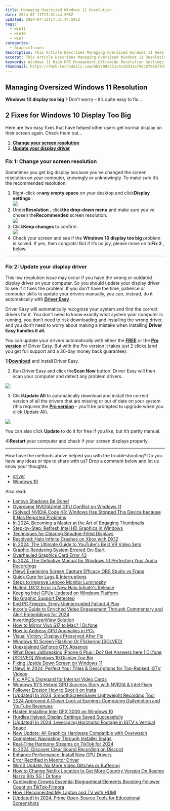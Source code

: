 ```yaml
---
title: Managing Oversized Windows 11 Resolution
date: 2024-07-11T17:31:44.595Z
updated: 2024-07-12T17:31:44.595Z
tags:
  - win11
  - win10
  - win7
categories:
  - GraphicIssues
description: This Article Describes Managing Oversized Windows 11 Resolution
excerpt: This Article Describes Managing Oversized Windows 11 Resolution
keywords: Windows 11 High DPI Management,Ultrawide Resolution Settings,Adjust Windows 11 Display Size,Optimize Windows 11 Screens,Windows Display Configuration Tips,Enhance Window Resolution Windows 11,Windows 11 Monitor Customization
thumbnail: https://thmb.techidaily.com/bb9708a331c4c3dd31e799c079bb73652a9e75d1a08dd178d051b1af275cc7e6.jpg
---
```


## Managing Oversized Windows 11 Resolution

**Windows 10 display too big** ? Don’t worry – it’s quite easy to fix…

## 2 Fixes for Windows 10 Display Too Big

 Here are two easy fixes that have helped other users get normal display on their screen again. Check them out…

1. **[Change your screen resolution](#F1)**
2. [**Update your display driver**](#F2)

### **Fix 1: Change your screen resolution**

 Sometimes you get big display because you’ve changed the screen resolution on your computer, knowingly or unknowingly. To make sure it’s the recommended resolution:

1. Right-click on**any empty space** on your desktop and click**Display settings** .  
![](https://images.drivereasy.com/wp-content/uploads/2018/10/img_5bd2e21ce4cd4.jpg)
2. Under**Resolution** , click**the drop-down menu** and make sure you’ve chosen the**Recommended** screen resolution.  
![](https://images.drivereasy.com/wp-content/uploads/2018/10/img_5bd2e27ee9b46.jpg)
3. Click**Keep changes** to confirm.  
![](https://images.drivereasy.com/wp-content/uploads/2018/10/img_5bd2e308683d2.jpg)
4. Check your screen and see if the **Windows 10 display too big** problem is solved. If yes, then congrats! But if it’s no joy, please move on to**Fix 2** , below.

---

### **Fix 2: Update your display driver**

 This low resolution issue may occur if you have the wrong or outdated display driver on your computer. So you should update your display driver to see if it fixes the problem. If you don’t have the time, patience or computer skills to update your drivers manually, you can, instead, do it automatically with [**Driver Easy**](https://tools.techidaily.com/drivereasy/download/) .

 Driver Easy will automatically recognize your system and find the correct drivers for it. You don’t need to know exactly what system your computer is running, you don’t need to risk downloading and installing the wrong driver, and you don’t need to worry about making a mistake when installing.**Driver Easy handles it all.**

 You can update your drivers automatically with either the [**FREE**](https://tools.techidaily.com/drivereasy/download/) or the [**Pro version**](https://tools.techidaily.com/drivereasy/download/) of Driver Easy. But with the Pro version it takes just 2 clicks (and you get full support and a 30-day money back guarantee):

 1)[**Download**](https://tools.techidaily.com/drivereasy/download/) and install Driver Easy.

 2) Run Driver Easy and click the**Scan Now** button. Driver Easy will then scan your computer and detect any problem drivers.

![](https://images.drivereasy.com/wp-content/uploads/2018/10/img_5bd2ee46484b2.jpg)

 3) Click**Update All** to automatically download and install the correct version of all the drivers that are missing or out of date on your system (this requires the [**Pro version**](https://tools.techidaily.com/drivereasy/download/) – you’ll be prompted to upgrade when you click Update All).

![](https://images.drivereasy.com/wp-content/uploads/2018/10/img_5bd2ee5440679.jpg)

 You can also click **Update** to do it for free if you like, but it’s partly manual.

 4)**Restart** your computer and check if your screen displays properly.

---

 How have the methods above helped you with the troubleshooting? Do you have any ideas or tips to share with us? Drop a comment below and let us know your thoughts.

* [driver](https://tools.techidaily.com/drivereasy/download/)
* [Windows 10](https://tools.techidaily.com/drivereasy/download/)

<ins class="adsbygoogle"
     style="display:block"
     data-ad-format="autorelaxed"
     data-ad-client="ca-pub-7571918770474297"
     data-ad-slot="1223367746"></ins>



<ins class="adsbygoogle"
     style="display:block"
     data-ad-client="ca-pub-7571918770474297"
     data-ad-slot="8358498916"
     data-ad-format="auto"
     data-full-width-responsive="true"></ins>



<span class="atpl-alsoreadstyle">Also read:</span>
<div><ul>
<li><a href="https://graphic-issues.techidaily.com/lenovo-shadows-be-gone/"><u>Lenovo Shadows Be Gone!</u></a></li>
<li><a href="https://graphic-issues.techidaily.com/overcome-nvidiaintel-gpu-conflict-on-windows-11/"><u>Overcome NVIDIA/Intel GPU Conflict on Windows 11</u></a></li>
<li><a href="https://graphic-issues.techidaily.com/1719817906327-solved-nvidia-code-43-windows-has-stopped-this-device-because-it-has-reported-problems/"><u>[Solved] NVIDIA Code 43: Windows Has Stopped This Device because It Has Reported Problems</u></a></li>
<li><a href="https://youtube-clips.techidaily.com/in-2024-becoming-a-master-at-the-art-of-engaging-thumbnails/"><u>In 2024, Becoming a Master at the Art of Engaging Thumbnails</u></a></li>
<li><a href="https://graphic-issues.techidaily.com/step-by-step-refresh-intel-hd-graphics-in-windows/"><u>Step-by-Step: Refresh Intel HD Graphics in Windows</u></a></li>
<li><a href="https://graphic-issues.techidaily.com/techniques-for-clearing-smudge-filled-displays/"><u>Techniques for Clearing Smudge-Filled Displays</u></a></li>
<li><a href="https://graphic-issues.techidaily.com/resolved-halo-infinite-crashes-on-xbox-with-dx12/"><u>Resolved: Halo Infinite Crashes on Xbox with DX12</u></a></li>
<li><a href="https://youtube-web.techidaily.com/24-the-ultimate-guide-to-youtubes-best-vr-video-sets/"><u>In 2024, The Ultimate Guide to YouTube's Best VR Video Sets</u></a></li>
<li><a href="https://graphic-issues.techidaily.com/graphic-rendering-system-errored-on-start/"><u>Graphic Rendering System Errored On-Start</u></a></li>
<li><a href="https://graphic-issues.techidaily.com/overhauled-graphics-card-error-43/"><u>Overhauled Graphics Card Error 43</u></a></li>
<li><a href="https://audio-editing.techidaily.com/in-2024-the-definitive-manual-for-windows-10-perfecting-your-audio-recordings/"><u>In 2024, The Definitive Manual for Windows 10 Perfecting Your Audio Recordings</u></a></li>
<li><a href="https://remote-screen-capture.techidaily.com/new-examining-screen-capture-efficacy-obs-studio-vs-fraps/"><u>[New] Examining Screen Capture Efficacy  OBS Studio vs Fraps</u></a></li>
<li><a href="https://graphic-issues.techidaily.com/quick-cure-for-lags-and-interruptions/"><u>Quick Cure for Lags & Interruptions</u></a></li>
<li><a href="https://graphic-issues.techidaily.com/steps-to-improve-lenovo-monitor-luminosity/"><u>Steps to Improve Lenovo Monitor Luminosity</u></a></li>
<li><a href="https://graphic-issues.techidaily.com/halted-dx12-error-in-new-halo-infinites-release/"><u>Halted: DX12 Error in New Halo Infinite's Release</u></a></li>
<li><a href="https://graphic-issues.techidaily.com/keeping-intel-gpus-updated-on-windows-platform/"><u>Keeping Intel GPUs Updated on Windows Platform</u></a></li>
<li><a href="https://graphic-issues.techidaily.com/no-graphic-support-detected/"><u>No Graphic Support Detected</u></a></li>
<li><a href="https://graphic-issues.techidaily.com/end-pc-freezes-enjoy-uninterrupted-fallout-4-play/"><u>End PC Freezes, Enjoy Uninterrupted Fallout 4 Play</u></a></li>
<li><a href="https://youtube-help.techidaily.com/incors-guide-to-enriched-video-engagement-through-commentary-and-alert-embeddings-for-2024/"><u>Incor's Guide to Enriched Video Engagement Through Commentary and Alert Embeddings for 2024</u></a></li>
<li><a href="https://graphic-issues.techidaily.com/invertingscreenview-solution/"><u>InvertingScreenView Solution</u></a></li>
<li><a href="https://screen-mirror.techidaily.com/how-to-mirror-vivo-s17-to-mac-drfone-by-drfone-android/"><u>How to Mirror Vivo S17 to Mac? | Dr.fone</u></a></li>
<li><a href="https://graphic-issues.techidaily.com/how-to-address-gpu-anomalies-in-pcs/"><u>How to Address GPU Anomalies in PCs</u></a></li>
<li><a href="https://graphic-issues.techidaily.com/visual-victory-displays-preserved-after-fix/"><u>Visual Victory: Displays Preserved After Fix</u></a></li>
<li><a href="https://graphic-issues.techidaily.com/windows-10-screen-flashing-or-flickering-solved/"><u>Windows 10 Screen Flashing Or Flickering [SOLVED]</u></a></li>
<li><a href="https://graphic-issues.techidaily.com/unexplained-geforce-gtx-absence/"><u>Unexplained GeForce GTX Absence</u></a></li>
<li><a href="https://iphone-unlock.techidaily.com/what-does-jailbreaking-iphone-6-plus-i-do-get-answers-here-drfone-by-drfone-ios/"><u>What Does Jailbreaking iPhone 6 Plus i Do? Get Answers here | Dr.fone</u></a></li>
<li><a href="https://graphic-issues.techidaily.com/solved-windows-10-display-too-big/"><u>[SOLVED] Windows 10 Display Too Big</u></a></li>
<li><a href="https://graphic-issues.techidaily.com/fixing-upside-down-screen-on-windows-11/"><u>Fixing Upside Down Screen on Windows 11</u></a></li>
<li><a href="https://instagram-videos.techidaily.com/new-in-2024-perfect-your-titles-and-descriptions-for-top-ranked-igtv-videos/"><u>[New] In 2024, Perfect Your Titles & Descriptions for Top-Ranked IGTV Videos</u></a></li>
<li><a href="https://graphic-issues.techidaily.com/fix-apcs-disregard-for-internal-video-cards/"><u>Fix: APC's Disregard for Internal Video Cards</u></a></li>
<li><a href="https://graphic-issues.techidaily.com/windows-10s-hybrid-gpu-success-story-with-nvidia-and-intel-fixes/"><u>Windows 10'S Hybrid GPU Success Story with NVIDIA & Intel Fixes</u></a></li>
<li><a href="https://instagram-clips.techidaily.com/follower-erosion-how-to-spot-it-on-insta/"><u>Follower Erosion  How to Spot It on Insta</u></a></li>
<li><a href="https://screen-mirroring-recording.techidaily.com/updated-in-2024-smoothscreensaver-lightweight-recording-tool/"><u>[Updated] In 2024, SmoothScreenSaver  Lightweight Recording Tool</u></a></li>
<li><a href="https://youtube-video-recordings.techidaily.com/2024-approved-a-closer-look-at-earnings-comparing-dailymotion-and-youtube-revenues/"><u>2024 Approved  A Closer Look at Earnings  Comparing Dailymotion and YouTube Revenues</u></a></li>
<li><a href="https://graphic-issues.techidaily.com/hasten-installing-intel-gfx-3000-on-windows-10/"><u>Hasten Installing Intel GFX 3000 on Windows 10</u></a></li>
<li><a href="https://graphic-issues.techidaily.com/hurdles-halved-display-settings-saved-successfully/"><u>Hurdles Halved: Display Settings Saved Successfully</u></a></li>
<li><a href="https://instagram-clips.techidaily.com/updated-in-2024-leveraging-horizontal-footage-in-igtvs-vertical-space/"><u>[Updated] In 2024, Leveraging Horizontal Footage in IGTV's Vertical Space</u></a></li>
<li><a href="https://graphic-issues.techidaily.com/new-update-all-graphics-hardware-compatible-with-overwatch/"><u>New Update: All Graphics Hardware Compatible with Overwatch</u></a></li>
<li><a href="https://graphic-issues.techidaily.com/completed-navigating-through-installer-snags/"><u>Completed: Navigating Through Installer Snags</u></a></li>
<li><a href="https://tiktok-videos.techidaily.com/real-time-harmony-streams-on-tiktok-for-2024/"><u>Real-Time Harmony Streams on TikTok for 2024</u></a></li>
<li><a href="https://remote-screen-capture.techidaily.com/in-2024-discover-clear-sound-recording-on-discord/"><u>In 2024, Discover Clear Sound Recording on Discord</u></a></li>
<li><a href="https://graphic-issues.techidaily.com/enhance-performance-install-new-gpu-drivers/"><u>Enhance Performance: Install New GPU Drivers</u></a></li>
<li><a href="https://graphic-issues.techidaily.com/error-rectified-in-monitor-driver/"><u>Error Rectified in Monitor Driver</u></a></li>
<li><a href="https://graphic-issues.techidaily.com/win10-update-no-more-video-glitches-or-buffering/"><u>Win10 Update: No More Video Glitches or Buffering</u></a></li>
<li><a href="https://fake-location.techidaily.com/how-to-change-netflix-location-to-get-more-country-version-on-realme-narzo-60x-5g-drfone-by-drfone-virtual-android/"><u>How to Change Netflix Location to Get More Country Version On Realme Narzo 60x 5G | Dr.fone</u></a></li>
<li><a href="https://tiktok-videos.techidaily.com/captivating-crowds-essential-biographical-elements-boosting-follower-count-on-tiktok-filmora/"><u>Captivating Crowds  Essential Biographical Elements Boosting Follower Count on TikTok-Filmora</u></a></li>
<li><a href="https://graphic-issues.techidaily.com/how-i-reconnected-my-laptop-and-tv-with-hdmi/"><u>How I Reconnected My Laptop and TV with HDMI</u></a></li>
<li><a href="https://remote-screen-capture.techidaily.com/updated-in-2024-prime-open-source-tools-for-educational-screenshots/"><u>[Updated] In 2024, Prime Open-Source Tools for Educational Screenshots</u></a></li>
</ul></div>
